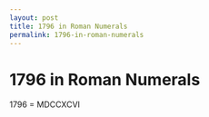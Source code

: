 ```yaml
---
layout: post
title: 1796 in Roman Numerals
permalink: 1796-in-roman-numerals
---
```


# 1796 in Roman Numerals

1796 = MDCCXCVI
